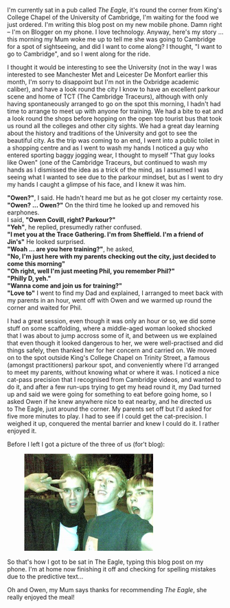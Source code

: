 I'm currently sat in a pub called *The Eagle*, it's round the corner from King's College Chapel of
the University of Cambridge, I'm waiting for the food we just ordered. I'm writing this blog post on
my new mobile phone. Damn right – I'm on Blogger on my phone. I love technology. Anyway, here's my
story ... this morning my Mum woke me up to tell me she was going to Cambridge for a spot of
sightseeing, and did I want to come along? I thought, "I want to go to Cambridge", and so I went
along for the ride.

I thought it would be interesting to see the University (not in the way I was interested to see
Manchester Met and Leicester De Monfort earlier this month, I'm sorry to disappoint but I'm not in
the Oxbridge academic caliber), and have a look round the city I know to have an excellent parkour
scene and home of TCT (The Cambridge Traceurs), although with only having spontaneously arranged to
go on the spot this morning, I hadn't had time to arrange to meet up with anyone for training. We
had a bite to eat and a look round the shops before hopping on the open top tourist bus that took us
round all the colleges and other city sights. We had a great day learning about the history and
traditions of the University and got to see the beautiful city. As the trip was coming to an end, I
went into a public toilet in a shopping centre and as I went to wash my hands I noticed a guy who
entered sporting baggy jogging wear, I thought to myself "That guy looks like Owen" (one of the
Cambridge Traceurs, but continued to wash my hands as I dismissed the idea as a trick of the mind,
as I assumed I was seeing what I wanted to see due to the parkour mindset, but as I went to dry my
hands I caught a glimpse of his face, and I knew it was him.

**"Owen?"**, I said. He hadn't heard me but as he got closer my certainty rose.  
**"Owen? ... Owen?"** On the third time he looked up and removed his earphones.  
I said, **"Owen Covill, right? Parkour?"**  
**"Yeh"**, he replied, presumedly rather confused.  
**"I met you at the Trace Gathering. I'm from Sheffield. I'm a friend of Jin's"** He looked
surprised.  
**"Woah ... are you here training?"**, he asked,  
**"No, I'm just here with my parents checking out the city, just decided to come this morning"**  
**"Oh right, well I'm just meeting Phil, you remember Phil?"**  
**"Philly D, yeh."**  
**"Wanna come and join us for training?"**  
**"Love to"** I went to find my Dad and explained, I arranged to meet back with my parents in an
hour, went off with Owen and we warmed up round the corner and waited for Phil.

I had a great session, even though it was only an hour or so, we did some stuff on some scaffolding,
where a middle-aged woman looked shocked that I was about to jump accross some of it, and between us
we explained that even though it looked dangerous to her, we were well-practised and did things
safely, then thanked her for her concern and carried on. We moved on to the spot outside King's
College Chapel on Trinity Street, a famous (amongst practitioners) parkour spot, and conveniently
where I'd arranged to meet my parents, without knowing what or where it was. I noticed a nice
cat-pass precision that I recognised from Cambridge videos, and wanted to do it, and after a few
run-ups trying to get my head round it, my Dad turned up and said we were going for something to eat
before going home, so I asked Owen if he knew anywhere nice to eat nearby, and he directed us to The
Eagle, just around the corner. My parents set off but I'd asked for five more minutes to play. I had
to see if I could get the cat-precision. I weighed it up, conquered the mental barrier and knew I
could do it. I rather enjoyed it.

Before I left I got a picture of the three of us (for't blog):

<figure class="wp-block-image">
<img src="images/img006-300x225.jpg" />
</figure>

So that's how I got to be sat in The Eagle, typing this blog post on my phone. I'm at home now
finishing it off and checking for spelling mistakes due to the predictive text...

Oh and Owen, my Mum says thanks for recommending *The Eagle*, she really enjoyed the meal!

